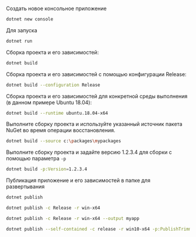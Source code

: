 Создать новое консольное приложение
```cmd
dotnet new console
```
Для запуска
```cmd
dotnet run
```

Сборка проекта и его зависимостей:

```bash
dotnet build
```

Сборка проекта и его зависимостей с помощью конфигурации Release:

```bash
dotnet build --configuration Release
```

Сборка проекта и его зависимостей для конкретной среды выполнения (в данном примере Ubuntu 18.04):

```bash
dotnet build --runtime ubuntu.18.04-x64
```

Выполните сборку проекта и используйте указанный источник пакета NuGet во время операции восстановления.

```bash
dotnet build --source c:\packages\mypackages
```

Выполните сборку проекта и задайте версию 1.2.3.4 для сборки с помощью параметра `-p`

```bash
dotnet build -p:Version=1.2.3.4
```

Публикация приложение и его зависимостей в папке для развертывания

```bash
dotnet publish
```
```bash
dotnet publish -c Release -r win-x64
```

```bash
dotnet publish -c Release -r win-x64 --output myapp
```

```bash
dotnet publish --self-contained -c release -r win10-x64 -p:PublishTrimmed=True -p:TrimMode=Link -p:PublishSingleFile=true -p:IncludeAllContentForSelfExtract=true
```